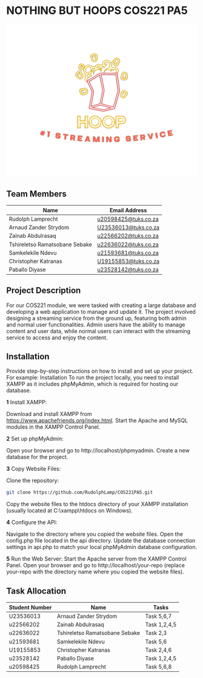 # NOTHING BUT HOOPS COS221 PA5

![Project Logo](Task5/logo/hoop_logo.png)

## Team Members

| Name                          | Email Address               |
|-------------------------------|-----------------------------|
| Rudolph Lamprecht             | u20598425@tuks.co.za        |
| Arnaud Zander Strydom         | U23536013@tuks.co.za        |
| Zainab Abdulrasaq             | u22566202@tuks.co.za        |
| Tshireletso Ramatsobane Sebake| u22636022@tuks.co.za        |
| Samkelekile Ndevu             | u21593681@tuks.co.za        |
| Christopher Katranas          | U19155853@tuks.co.za        |
| Paballo Diyase                | u23528142@tuks.co.za        |

## Project Description

For our COS221 module, we were tasked with creating a large database and developing a web application to manage and update it. 
The project involved designing a streaming service from the ground up, featuring both admin and normal user functionalities. 
Admin users have the ability to manage content and user data, while normal users can interact with the streaming service to access and enjoy the content.

## Installation

Provide step-by-step instructions on how to install and set up your project. For example:
Installation
To run the project locally, you need to install XAMPP as it includes phpMyAdmin, which is required for hosting our database.

**1** Install XAMPP:

Download and install XAMPP from https://www.apachefriends.org/index.html.
Start the Apache and MySQL modules in the XAMPP Control Panel.

**2** Set up phpMyAdmin:

Open your browser and go to http://localhost/phpmyadmin.
Create a new database for the project.

**3** Copy Website Files:

Clone the repository:
```bash
git clone https://github.com/RudolphLamp/COS221PA5.git
```
Copy the website files to the htdocs directory of your XAMPP installation (usually located at C:\xampp\htdocs on Windows).

**4** Configure the API:

Navigate to the directory where you copied the website files.
Open the config.php file located in the api directory.
Update the database connection settings in api.php to match your local phpMyAdmin database configuration.

**5** Run the Web Server:
Start the Apache server from the XAMPP Control Panel.
Open your browser and go to http://localhost/your-repo (replace your-repo with the directory name where you copied the website files).

## Task Allocation

| Student Number  | Name                           | Tasks         |
|-----------------|--------------------------------|---------------|
| U23536013       | Arnaud Zander Strydom          | Task 5,6,7    |
| u22566202       | Zainab Abdulrasaq              | Task 1,2,4,5  |
| u22636022       | Tshireletso Ramatsobane Sebake | Task 2,3      |
| u21593681       | Samkelekile Ndevu              | Task 5,6      |
| U19155853       | Christopher Katranas           | Task 2,4,6    |
| u23528142       | Paballo Diyase                 | Task 1,2,4,5  |
| u20598425       | Rudolph Lamprecht              | Task 5,6,8    |
